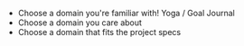 - Choose a domain you're familiar with! Yoga / Goal Journal
- Choose a domain you care about 
- Choose a domain that fits the project specs